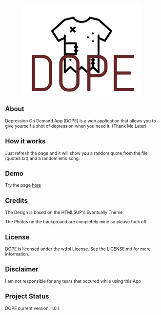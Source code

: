<p align="center"><img src="https://raw.githubusercontent.com/NickTehPro/DOPE/master/logo.png" /></p>

## About
Depression On Demand App (DOPE) is a web application that allows you to give yourself a shot of depression when you need it.
(Thank Me Later)

## How it works
Just refresh the page and it will show you a random quote from the file (quotes.txt) and a random emo song.

## Demo
Try the page <a href="https://dope.nickadam.me/">here</a>

## Credits
The Design is based on the HTML5UP's Eventually Theme.

The Photos on the background are completely mine so please fuck off.

## License

DOPE is licensed under the wtfpl License. See the LICENSE.md for more information.

## Disclaimer
I am not responsible for any tears that occured while using this App

## Project Status 
DOPE current version: 1.0.1